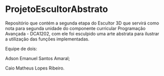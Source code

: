 # ProjetoEscultorAbstrato

Repositório que contém a segunda etapa do Escultor 3D que servirá como nota para segunda unidade do componente curricular Programação Avançada - DCA1202, com ele foi esculpido uma arte abstrata para ilustrar a utilização das funções implementadas.

Equipe de dois:

Adson Emanuel Santos Amaral;

Caio Matheus Lopes Ribeiro.
